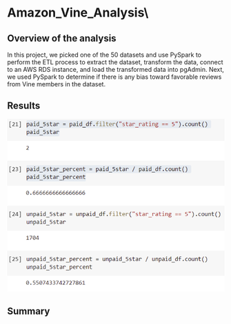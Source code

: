 # Amazon_Vine_Analysis\

## Overview of the analysis
In this project, we picked one of the 50 datasets and use PySpark to perform the ETL process to extract the dataset, transform the data, connect to an AWS RDS instance, and load the transformed data into pgAdmin. Next, we used PySpark to determine if there is any bias toward favorable reviews from Vine members in the dataset. 

## Results
![capture](Capture.PNG)

## Summary
